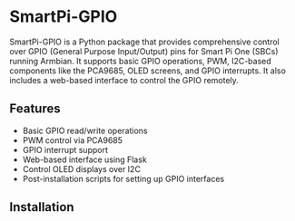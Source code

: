 # SmartPi-GPIO

SmartPi-GPIO is a Python package that provides comprehensive control over GPIO (General Purpose Input/Output) pins for Smart Pi One (SBCs) running Armbian. It supports basic GPIO operations, PWM, I2C-based components like the PCA9685, OLED screens, and GPIO interrupts. It also includes a web-based interface to control the GPIO remotely.

## Features
- Basic GPIO read/write operations
- PWM control via PCA9685
- GPIO interrupt support
- Web-based interface using Flask
- Control OLED displays over I2C
- Post-installation scripts for setting up GPIO interfaces

## Installation

